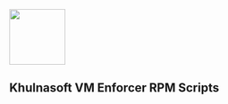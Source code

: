 <img src="https://avatars3.githubusercontent.com/u/43526139?s=200&v=4" height="100" width="100" />

## Khulnasoft VM Enforcer RPM Scripts